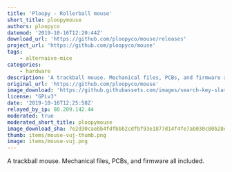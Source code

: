 ```yaml
---
title: 'Ploopy - Rollerball mouse'
short_title: ploopymouse
authors: ploopyco
datemod: '2019-10-16T12:20:44Z'
download_url: 'https://github.com/ploopyco/mouse/releases'
project_url: 'https://github.com/ploopyco/mouse'
tags:
    - alternaive-mice
categories:
    - hardware
description: 'A trackball mouse. Mechanical files, PCBs, and firmware all included.'
original_url: 'https://github.com/ploopyco/mouse'
image_download: 'https://github.githubassets.com/images/search-key-slash.svg'
license: "GPLv3"
date: '2019-10-16T12:25:58Z'
relayed_by_ip: 80.209.142.44
moderated: true
moderated_short_title: ploopymouse
image_download_sha: 7e2d30caebb4fdfbbb2cdfbf93e1877d14f4fe7ab030c80b28e4973604a4c16e
thumb: items/mouse-vuj-thumb.png
image: items/mouse-vuj.png
---
```

A trackball mouse. Mechanical files, PCBs, and firmware all included.
